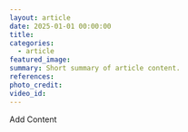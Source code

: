```yaml
---
layout: article
date: 2025-01-01 00:00:00
title:
categories:
  - article
featured_image:
summary: Short summary of article content.
references:
photo_credit:
video_id:
---
```


<div class="editable">Add Content</div>